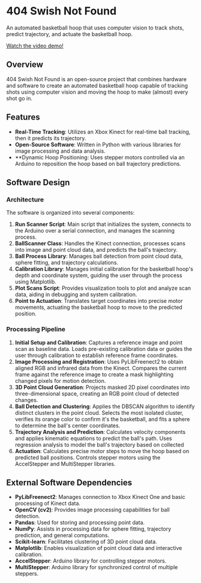 # 404 Swish Not Found

An automated basketball hoop that uses computer vision to track shots, predict trajectory, and actuate the basketball hoop.

[Watch the video demo!](https://www.youtube.com/watch?v=4lS1lKCNuzg)

## Overview

404 Swish Not Found is an open-source project that combines hardware and software to create an automated basketball hoop capable of tracking shots using computer vision and moving the hoop to make (almost) every shot go in.

## Features

- **Real-Time Tracking**: Utilizes an Xbox Kinect for real-time ball tracking, then it predicts its trajectory.
- **Open-Source Software**: Written in Python with various libraries for image processing and data analysis.
- **Dynamic Hoop Positioning: Uses stepper motors controlled via an Arduino to reposition the hoop based on ball trajectory predictions.

## Software Design

### Architecture

The software is organized into several components:

1. **Run Scanner Script**: Main script that initializes the system, connects to the Arduino over a serial connection, and manages the scanning process.
2. **BallScanner Class**: Handles the Kinect connection, processes scans into image and point cloud data, and predicts the ball's trajectory.
3. **Ball Process Library**: Manages ball detection from point cloud data, sphere fitting, and trajectory calculations.
4. **Calibration Library**: Manages initial calibration for the basketball hoop's depth and coordinate system, guiding the user through the process using Matplotlib.
5. **Plot Scans Script**: Provides visualization tools to plot and analyze scan data, aiding in debugging and system calibration.
6. **Point to Actuation**: Translates target coordinates into precise motor movements, actuating the basketball hoop to move to the predicted position.

### Processing Pipeline

1. **Initial Setup and Calibration**: Captures a reference image and point scan as baseline data. Loads pre-existing calibration data or guides the user through calibration to establish reference frame coordinates.
2. **Image Processing and Registration**: Uses PyLibFreenect2 to obtain aligned RGB and infrared data from the Kinect. Compares the current frame against the reference image to create a mask highlighting changed pixels for motion detection.
3. **3D Point Cloud Generation**: Projects masked 2D pixel coordinates into three-dimensional space, creating an RGB point cloud of detected changes.
4. **Ball Detection and Clustering**: Applies the DBSCAN algorithm to identify distinct clusters in the point cloud. Selects the most isolated cluster, verifies its orange color to confirm it's the basketball, and fits a sphere to determine the ball's center coordinates.
5. **Trajectory Analysis and Prediction**: Calculates velocity components and applies kinematic equations to predict the ball's path. Uses regression analysis to model the ball's trajectory based on collected
6. **Actuation**: Calculates precise motor steps to move the hoop based on predicted ball positions. Controls stepper motors using the AccelStepper and MultiStepper libraries.

## External Software Dependencies

- **PyLibFreenect2**: Manages connection to Xbox Kinect One and basic processing of Kinect data.
- **OpenCV (cv2)**: Provides image processing capabilities for ball detection.
- **Pandas**: Used for storing and processing point data.
- **NumPy**: Assists in processing data for sphere fitting, trajectory prediction, and general computations.
- **Scikit-learn**: Facilitates clustering of 3D point cloud data.
- **Matplotlib**: Enables visualization of point cloud data and interactive calibration.
- **AccelStepper**: Arduino library for controlling stepper motors.
- **MultiStepper**: Arduino library for synchronized control of multiple steppers.
